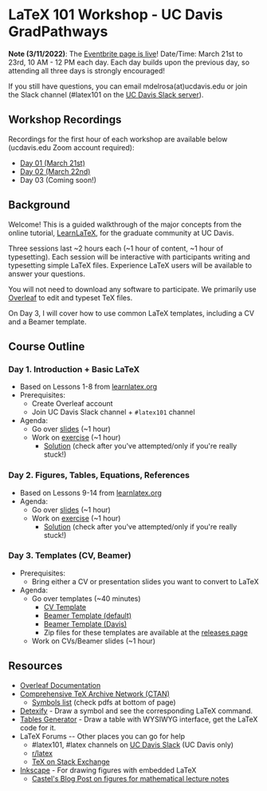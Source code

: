# LaTeX 101 Workshop - UC Davis GradPathways

**Note (3/11/2022)**: The [Eventbrite page is live](https://www.eventbrite.com/e/latex-101-workshop-tickets-295544520617)! Date/Time: March 21st to 23rd, 10 AM - 12 PM each day. Each day builds upon the previous day, so attending all three days is strongly encouraged!

If you still have questions, you can email mdelrosa(at)ucdavis.edu or join the Slack channel (\#latex101 on the [UC Davis Slack server](https://ucdavis.slack.com/)).

## Workshop Recordings

Recordings for the first hour of each workshop are available below (ucdavis.edu Zoom account required):

- [Day 01 (March 21st)](https://ucdavis.zoom.us/rec/share/xnUn7uTdalYCilbMl2oqQk_gyZGTWIal9oVk75Oogir-eTy0m5PWI1ZGXQFVNYH5.nMLSfl1dNyVB8aNz)
- [Day 02 (March 22nd)](https://ucdavis.zoom.us/rec/share/IzIkWn7RYb-kAvH7K6L-JIMobIn5AnTnO1814FrSozmURZnZmmgPpaj9OMlbY6uk.aM4wkR4srG0j_iHA)
- Day 03 (Coming soon!)

## Background

Welcome! This is a guided walkthrough of the major concepts from the online tutorial, [LearnLaTeX](https://www.learnlatex.org/en/), for the graduate community at UC Davis.

Three sessions last ~2 hours each (~1 hour of content, ~1 hour of typesetting). Each session will be interactive with participants writing and typesetting simple LaTeX files. Experience LaTeX users will be available to answer your questions.

You will not need to download any software to participate. We primarily use [Overleaf](https://www.overleaf.com/) to edit and typeset TeX files. 

On Day 3, I will cover how to use common LaTeX templates, including a CV and a Beamer template.

## Course Outline

### Day 1. Introduction + Basic LaTeX
- Based on Lessons 1-8 from [learnlatex.org](https://www.learnlatex.org/en/)
- Prerequisites:
	- Create Overleaf account
	- Join UC Davis Slack channel + `#latex101` channel
- Agenda: 
	- Go over [slides](https://github.com/mdelrosa/latex101/blob/master/day01/slides/presentation.pdf) (~1 hour)
	- Work on [exercise](https://github.com/mdelrosa/latex101/blob/master/day01/exercise/day-02-exercise.pdf) (~1 hour)
		- [Solution](https://github.com/mdelrosa/latex101/blob/master/day01/exercise/day-01-exercise.tex) (check after you've attempted/only if you're really stuck!)

### Day 2. Figures, Tables, Equations, References
- Based on Lessons 9-14 from [learnlatex.org](https://www.learnlatex.org/en/)
- Agenda: 
	- Go over [slides](https://github.com/mdelrosa/latex101/blob/master/day02/slides/presentation.pdf) (~1 hour)
	- Work on [exercise](https://github.com/mdelrosa/latex101/blob/master/day02/exercise/day-02-exercise.pdf) (~1 hour)
		- [Solution](https://github.com/mdelrosa/latex101/blob/master/day02/exercise/day-02-exercise.tex) (check after you've attempted/only if you're really stuck!)

### Day 3. Templates (CV, Beamer)
- Prerequisites:
	- Bring either a CV or presentation slides you want to convert to LaTeX
- Agenda:
	- Go over templates (~40 minutes)
		- [CV Template](https://github.com/mdelrosa/latex101/tree/master/day03/CV)
		- [Beamer Template (default)](https://github.com/mdelrosa/latex101/tree/master/day03/default_beamer_template)
		- [Beamer Template (Davis)](https://github.com/mdelrosa/latex101/tree/master/day03/davis_beamer_template)
		- Zip files for these templates are available at the [releases page](https://github.com/mdelrosa/latex101/releases)
	- Work on CVs/Beamer slides (~1 hour)

## Resources

- [Overleaf Documentation](https://www.overleaf.com/learn)
- [Comprehensive TeX Archive Network (CTAN)](https://www.ctan.org/)
	- [Symbols list](https://www.ctan.org/tex-archive/info/symbols/comprehensive/) (check pdfs at bottom of page)
- [Detexify](http://detexify.kirelabs.org/classify.html) - Draw a symbol and see the corresponding LaTeX command.
- [Tables Generator](https://www.tablesgenerator.com/) - Draw a table with WYSIWYG interface, get the LaTeX code for it.
- LaTeX Forums -- Other places you can go for help
	- \#latex101, \#latex channels on [UC Davis Slack](https://ucdavis.slack.com/) (UC Davis only)
	- [r/latex](https://www.reddit.com/r/LaTeX/)
	- [TeX on Stack Exchange](https://tex.stackexchange.com/)
- [Inkscape](https://inkscape.org/) - For drawing figures with embedded LaTeX
	- [Castel's Blog Post on figures for mathematical lecture notes](https://castel.dev/post/lecture-notes-2/)
